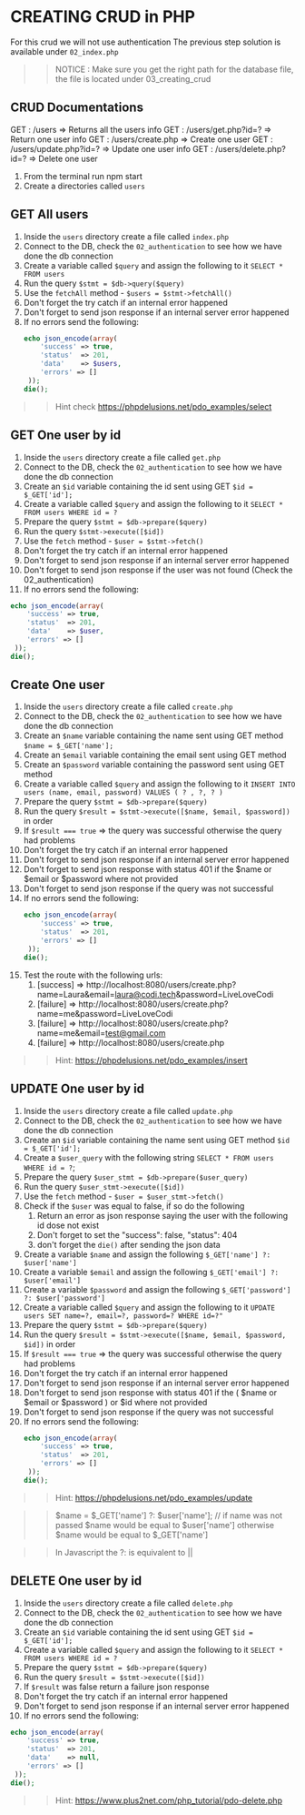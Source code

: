 # CREATING CRUD in PHP

For this crud we will not use authentication
The previous step solution is available under `02_index.php`

>> NOTICE :  Make sure you get the right path for the database file, the file is located under 03_creating_crud
## CRUD Documentations

GET : /users => Returns all the users info
GET : /users/get.php?id=?    => Return one user info
GET : /users/create.php      => Create one user
GET : /users/update.php?id=? => Update one user info
GET : /users/delete.php?id=? => Delete one user

1. From the terminal run npm start
2. Create a directories called `users`

## GET All users

1. Inside the `users` directory create a file called `index.php`
2. Connect to the DB, check the `02_authentication` to see how we have done the db connection
3. Create a variable called `$query` and assign the following to it `SELECT * FROM users`
4. Run the query `$stmt = $db->query($query)`
5. Use the `fetchAll` method - `$users = $stmt->fetchAll()`
6. Don't forget the try catch if an internal error happened
7. Don't forget to send json response if an internal server error happened
8. If no errors send the following:
   ```php
   echo json_encode(array(
       'success' => true,
       'status'  => 201,
       'data'    => $users,
       'errors' => []
    ));
   die();
   ```

>> Hint check https://phpdelusions.net/pdo_examples/select

## GET One user by id

1. Inside the `users` directory create a file called `get.php`
2. Connect to the DB, check the `02_authentication` to see how we have done the db connection
3. Create an `$id` variable containing the id sent using GET `$id = $_GET['id'];`
4. Create a variable called `$query` and assign the following to it `SELECT * FROM users WHERE id = ?`
5. Prepare the query `$stmt = $db->prepare($query)`
6. Run the query `$stmt->execute([$id])`
7. Use the `fetch` method - `$user = $stmt->fetch()`
8. Don't forget the try catch if an internal error happened
9. Don't forget to send json response if an internal server error happened
10. Don't forget to send json response if the user was not found (Check the 02_authentication)
11. If no errors send the following:
   ```php
   echo json_encode(array(
       'success' => true,
       'status'  => 201,
       'data'    => $user,
       'errors' => []
    ));
   die();
   ```
## Create One user

1. Inside the `users` directory create a file called `create.php`
2. Connect to the DB, check the `02_authentication` to see how we have done the db connection
3. Create an `$name` variable containing the name sent using GET method `$name = $_GET['name'];`
4. Create an `$email` variable containing the email sent using GET method
5. Create an `$password` variable containing the password sent using GET method
6. Create a variable called `$query` and assign the following to it `INSERT INTO users (name, email, password) VALUES ( ? , ?, ? )`
7. Prepare the query `$stmt = $db->prepare($query)`
8. Run the query `$result = $stmt->execute([$name, $email, $password])` in order
9. If `$result === true` => the query was successful otherwise the query had problems
10. Don't forget the try catch if an internal error happened
11. Don't forget to send json response if an internal server error happened
12. Don't forget to send json response with status 401 if the $name or $email or $password where not provided
13. Don't forget to send json response if the query was not successful
14. If no errors send the following:
       ```php
       echo json_encode(array(
           'success' => true,
           'status'  => 201,
           'errors' => []
        ));
       die();
       ```
15. Test the route with the following urls:
    1. [success] => http://localhost:8080/users/create.php?name=Laura&email=laura@codi.tech&password=LiveLoveCodi
    2. [failure] => http://localhost:8080/users/create.php?name=me&password=LiveLoveCodi
    2. [failure] => http://localhost:8080/users/create.php?name=me&email=test@gmail.com
    2. [failure] => http://localhost:8080/users/create.php
    
>> Hint: https://phpdelusions.net/pdo_examples/insert

## UPDATE One user by id

1. Inside the `users` directory create a file called `update.php`
2. Connect to the DB, check the `02_authentication` to see how we have done the db connection
3. Create an `$id` variable containing the name sent using GET method `$id = $_GET['id'];`
4. Create a `$user_query` with the following string `SELECT * FROM users WHERE id = ?`;
5. Prepare the query `$user_stmt = $db->prepare($user_query)`
6. Run the query `$user_stmt->execute([$id])`
7. Use the `fetch` method - `$user = $user_stmt->fetch()`
8. Check if the `$user` was equal to false, if so do the following
    1. Return an error as json response saying the user with the following id dose not exist
    2. Don't forget to set the "success": false, "status": 404
    3. don't forget the `die()` after sending the json data
9. Create a variable `$name` and assign the following `$_GET['name'] ?: $user['name']`
10. Create a variable `$email` and assign the following `$_GET['email'] ?: $user['email']`
11. Create a variable `$password` and assign the following `$_GET['password'] ?: $user['password']`
12. Create a variable called `$query` and assign the following to it `UPDATE users SET name=?, email=?, password=? WHERE id=?"`
11. Prepare the query `$stmt = $db->prepare($query)`
12. Run the query `$result = $stmt->execute([$name, $email, $password, $id])` in order
9. If `$result === true` => the query was successful otherwise the query had problems
10. Don't forget the try catch if an internal error happened
11. Don't forget to send json response if an internal server error happened
12. Don't forget to send json response with status 401 if the ( $name or $email or $password ) or $id where not provided
13. Don't forget to send json response if the query was not successful
14. If no errors send the following:
       ```php
       echo json_encode(array(
           'success' => true,
           'status'  => 201,
           'errors' => []
        ));
       die();
       ```
    
>> Hint: https://phpdelusions.net/pdo_examples/update

>> $name = $_GET['name'] ?: $user['name']; // if name was not passed $name would be equal to $user['name'] otherwise $name would be equal to $_GET['name']

>> In Javascript the ?: is equivalent to ||

## DELETE One user by id

1. Inside the `users` directory create a file called `delete.php`
2. Connect to the DB, check the `02_authentication` to see how we have done the db connection
3. Create an `$id` variable containing the id sent using GET `$id = $_GET['id'];`
4. Create a variable called `$query` and assign the following to it `SELECT * FROM users WHERE id = ?`
5. Prepare the query `$stmt = $db->prepare($query)`
6. Run the query `$result = $stmt->execute([$id])`
7. If `$result` was false return a failure json response
8. Don't forget the try catch if an internal error happened
9. Don't forget to send json response if an internal server error happened
11. If no errors send the following:
   ```php
   echo json_encode(array(
       'success' => true,
       'status'  => 201,
       'data'    => null,
       'errors' => []
    ));
   die();
   ```

>> Hint: https://www.plus2net.com/php_tutorial/pdo-delete.php